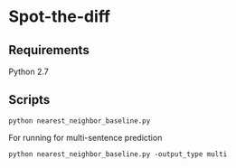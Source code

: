 # Spot-the-diff

## Requirements
Python 2.7

## Scripts
```
python nearest_neighbor_baseline.py
```
For running for multi-sentence prediction
```
python nearest_neighbor_baseline.py -output_type multi
```

